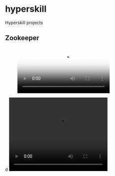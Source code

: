 # hyperskill
Hyperskill projects

## Zookeeper
<!-- blank line -->
<figure class="video_container">
  <video controls="true" allowfullscreen="true" poster="res/poster.png">
    <source src="res/demonstration_zookeeper.mp4" type="video/mp4">
  </video>
</figure>
<!-- blank line -->

d
<video width="320" height="240" controls>
  <source src="res/demonstration_zookeeper.mp4" type="video/mp4">
  Your browser does not support the video tag.
</video> 
